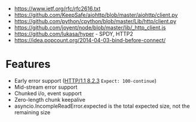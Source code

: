 * https://www.ietf.org/rfc/rfc2616.txt
* https://github.com/KeepSafe/aiohttp/blob/master/aiohttp/client.py
* https://github.com/python/cpython/blob/master/Lib/http/client.py
* https://github.com/joyent/node/blob/master/lib/_http_client.js
* https://github.com/lukasa/hyper - SPDY, HTTP2
* https://idea.popcount.org/2014-04-03-bind-before-connect/

# Features
* Early error support ([HTTP/1.1 8.2.3](http://www.w3.org/Protocols/rfc2616/rfc2616-sec8.html#sec8.2.3) `Expect: 100-continue`)
* Mid-stream error support
* Chunked i/o, event support
* Zero-length chunk keepalive
* asyncio.IncompleReadError.expected is the total expected size, not the remaining size
